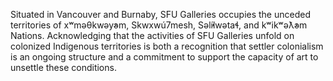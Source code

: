 Situated in Vancouver and Burnaby, SFU Galleries occupies the unceded territories of xʷməθkwəy̓əm, Skwxwú7mesh, Səl̓ílwətaɬ, and kʷikʷəƛ̓əm Nations. Acknowledging that the activities of SFU Galleries unfold on colonized Indigenous territories is both a recognition that settler colonialism is an ongoing structure and a commitment to support the capacity of art to unsettle these conditions.
